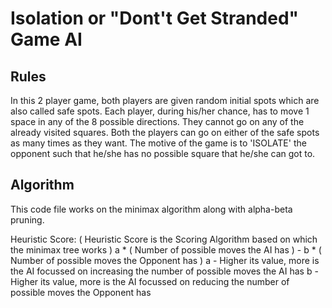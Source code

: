 # Isolation or "Dont't Get Stranded" Game AI

## Rules
In this 2 player game, both players are given random initial spots which are also called safe spots. 
Each player, during his/her chance, has to move 1 space in any of the 8 possible directions. 
They cannot go on any of the already visited squares.
Both the players can go on either of the safe spots as many times as they want. 
The motive of the game is to 'ISOLATE' the opponent such that he/she has no possible square that he/she can got to.

## Algorithm
This code file works on the minimax algorithm along with alpha-beta pruning.

Heuristic Score: ( Heuristic Score is the Scoring Algorithm based on which the minimax tree works )
a * ( Number of possible moves the AI has )  -  b * ( Number of possible moves the Opponent has )
a - Higher its value, more is the AI focussed on increasing the number of possible moves the AI has
b - Higher its value, more is the AI focussed on reducing the number of possible moves the Opponent has
